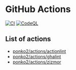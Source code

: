 # GitHub Actions

[![CI](https://github.com/ponko2/actions/actions/workflows/ci.yml/badge.svg)](https://github.com/ponko2/actions/actions/workflows/ci.yml)
[![CodeQL](https://github.com/ponko2/actions/actions/workflows/github-code-scanning/codeql/badge.svg)](https://github.com/ponko2/actions/actions/workflows/github-code-scanning/codeql)

## List of actions

- [ponko2/actions/actionlint](actionlint)
- [ponko2/actions/ghalint](ghalint)
- [ponko2/actions/zizmor](zizmor)

